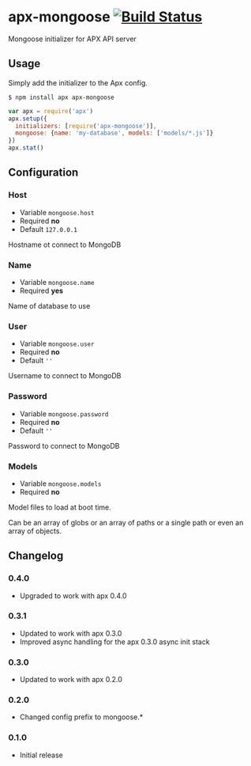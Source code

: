 apx-mongoose [![Build Status](https://travis-ci.org/snailjs/apx-mongoose.png?branch=0.3.0)](https://travis-ci.org/snailjs/apx-mongoose)
============

Mongoose initializer for APX API server

## Usage

Simply add the initializer to the Apx config.

```
$ npm install apx apx-mongoose
```

```js
var apx = require('apx')
apx.setup({
  initializers: [require('apx-mongoose')],
  mongoose: {name: 'my-database', models: ['models/*.js']}
})
apx.stat()
```

## Configuration

### Host
* Variable `mongoose.host`
* Required **no**
* Default `127.0.0.1`

Hostname ot connect to MongoDB

### Name
* Variable `mongoose.name`
* Required **yes**

Name of database to use

### User
* Variable `mongoose.user`
* Required **no**
* Default `''`

Username to connect to MongoDB

### Password
* Variable `mongoose.password`
* Required **no**
* Default `''`

Password to connect to MongoDB

### Models
* Variable `mongoose.models`
* Required **no**

Model files to load at boot time.

Can be an array of globs or an array of paths or a single path
or even an array of objects.

## Changelog

### 0.4.0
* Upgraded to work with apx 0.4.0

### 0.3.1
* Updated to work with apx 0.3.0
* Improved async handling for the apx 0.3.0 async init stack

### 0.3.0
* Updated to work with apx 0.2.0

### 0.2.0
* Changed config prefix to mongoose.*

### 0.1.0
* Initial release
